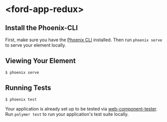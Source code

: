# \<ford-app-redux\>



## Install the Phoenix-CLI

First, make sure you have the [Phoenix CLI](https://www.npmjs.com/package/phoenix-cli) installed. Then run `phoenix serve` to serve your element locally.

## Viewing Your Element

```
$ phoenix serve
```

## Running Tests

```
$ phoenix test
```

Your application is already set up to be tested via [web-component-tester](https://github.com/Polymer/web-component-tester). Run `polymer test` to run your application's test suite locally.

